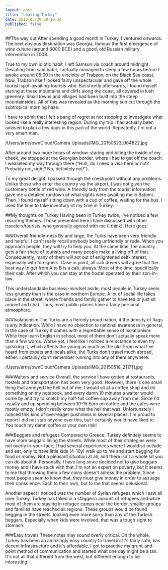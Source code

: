 ```yaml
---
layout: post
title: "Leaving Turkey"
date: 2015-05-30 20-10-24
published: false
---
```

##The way out
After spending a good month in Turkey, I ventured onwards. The next obvious destination was Georgia, famous the first emergence of wine culture (around 6000 BCE) and a good, old Russian military intervention in 2008.

True to my own idiotic habit, I left Samsun via coach around midnight. Deviating from said habit, I actually managed to sleep a few hours before I awoke around 05:00 in the vincinity of Trabzon, on the Black Sea coast. Now, Trabzon itself looked fairly unspectacular and gave off the whole tourist-spot-awaiting-tourists vibe. But shortly afterwards, I found myself staring at these mountains and cliffs along the coast, all covered in lush greenery. Small towns and villages had been built into the steep mountainsides. All of this was revealed as the morning sun cut through the subtropical morning haze.

I have to admit that I felt a pang of regret at not stopping to investigate what looked like a really interesting region. During my trip I had actually been advised to plan a few days in this part of the world. Repeatedly. I'm not a very smart man.

/Users/arne/ownCloud/Camera Uploads/IMG_20150523_064822.jpg

After around two more hours of window-staring and biting the inside of my cheek, we stopped at the Georgian border, where I had to get off the coach. I weaseled my way through there ("Huh, do I need a visa here or not? Probably not, right? No, definitely not!").

To my great delight, I passed through the checkpoint without any problems. Unlike those who enter the country via the airport, I was not given the customary bottle of red wine. A friendly lady from the tourist information gave me a detailed rundown of what sights were awaiting me in Batumi. Then, I found myself sitting down with a cup of coffee, waiting for the bus. I used the time to take inventory of my time in Turkey.

##My thoughts on Turkey
Having been in Turkey twice, I've noticed a few recurring themes. Those presented here I have discussed with other travelers/tourists, who generally agreed with me (I think). Here goes:

###Overall friendly-ness
By and large, the Turks have been very friendly and helpful. I can't really recall anybody being unfriendly or rude. When you approach people, they will try to help you. At the same time, the country gets a fair share of tourists and many people make a living off of that. Consequently, many of them will act out of enlightened self-interest, especially with foreigners. Case in point, all cab drivers will agree that the best way to get from A to B is a cab, always. Most of the time, specifically their cab. After which you can stay at the hostel operated by their son-in-law.

This understandable business-mindset aside, most people in Turkey seem less grumpy than is the case in northern Europe. A lot of social life takes place in the street, where friends and family gather to have tea or just sit around and chat. Thus, most public places have a fairly personal atmosphere.

###Isolationism
The Turks are a fiercely proud nation, if the density of flags is any indication. While I have no objection to national awareness in general, in the case of Turkey it comes with a regrettable sense of isolationism: While they learn English in school, most of them don't actually speak more than a few words. Worse yet, I feel like I noticed a reluctance to even try speaking it, which affects the young as much as the old. From what I've heard from expats and locals alike, the Turks don't travel much abroad, either. I certainly don't remember running into any of them anywhere.

/Users/arne/ownCloud/Camera Uploads/IMG_20150518_211711.jpg


###Waiters and service
Overall, the service I have gotten at restaurants, hostels and transportation has been very good. However, there is one small thing that annoyed the hell out of me: I would sit at a coffee shop and do something on my notebook, and every damn 10 minutes a waiter would come by and try to snatch my half-full coffee cup away from me. Since I'd usually and up spending between 10-15 Euro on coffee and the cafes were mostly empty, I don't really know what the hell that was. Unfortunately I noticed this kind of over-eager pushiness in several places. I'm proud to report I did not stab anyone over this, but I certainly would have liked to. You touch my damn coffee at your own risk!

###Beggars and refugees
Compared to Greece, Turkey definitely seems to have more beggars lining the streets. While most of their strategies were not overly in-your-face, I had several experiences where I would sit outside and eat, only to have little kids (4-10y) walk up to me and start begging for food or money. Not a pleasant situation at all, and there isn't a whole lot you can do about it. Personally, I have long since decided not to give beggars money and I have stuck with that. I'm not an expert on poverty, but it seems to me that throwing them a few coins doesn't adress the problem. Since most people seem to know that, they must give money in order to assuage their conscience. Each to their own, but to me that seems delusional.

Another aspect I noticed was the number of Syrian refugees which I saw all over Turkey. Turkey has taken in a staggerin amount of refugees and while most of them are staying in refugee camps near the border, smaller groups and families have reached all regions. These groups would be found begging in the streets, looking even more sorry than any of the Turkish beggars. Especially when kids were involved, that was a tough sight to stomach.

###Easy travels
These notes may sound overly critical. On the whole, Turkey has been an amazingly easy country to travel in: It's fairly safe, has decent infrastructure and it's affordable. I got to practive my grunt-and-point method of communication and started what one day might be a tan. It's not all that different from the west, but different enough to be interesting. 
